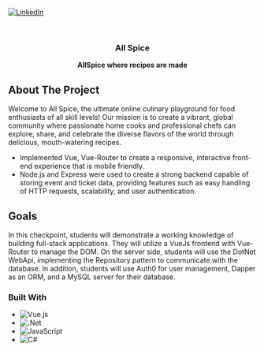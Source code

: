 <a name="readme-top"></a>

<!-- PROJECT SHIELDS -->
<!--
*** I'm using markdown "reference style" links for readability.
*** Reference links are enclosed in brackets [ ] instead of parentheses ( ).
*** See the bottom of this document for the declaration of the reference variables
*** for contributors-url, forks-url, etc. This is an optional, concise syntax you may use.
*** https://www.markdownguide.org/basic-syntax/#reference-style-links
-->
[![LinkedIn][linkedin-shield]][linkedin-url]



<!-- PROJECT LOGO -->
<br />
<div align="center">
   
   
  <!-- THE TITLE OF THE PROJECT -->
  <h3 align="center">All Spice</h3>

  <!-- A BRIEF DESCRIPTION OF THE PROJECT -->
  <p align="center">
    <b>AllSpice where recipes are made</b>
  </p>
</div>

<!-- ABOUT THE PROJECT -->
## About The Project

Welcome to All Spice, the ultimate online culinary playground for food enthusiasts of all skill levels! Our mission is to create a vibrant, global community where passionate home cooks and professional chefs can explore, share, and celebrate the diverse flavors of the world through delicious, mouth-watering recipes.
<ul>
<li>Implemented Vue, Vue-Router to create a responsive, interactive front-end experience that is mobile friendly.</li>
<li>Node.js and Express were used to create a strong backend capable of storing event and ticket data, providing features such as easy handling of HTTP requests, scalability, and user authentication.</li>
</ul>

<!-- Goal of the Project -->
## Goals

In this checkpoint, students will demonstrate a working knowledge of building full-stack applications. They will utilize a VueJs frontend with Vue-Router to manage the DOM. On the server side, students will use the DotNet WebApi, implementing the Repository pattern to communicate with the database. In addition, students will use Auth0 for user management, Dapper as an ORM, and a MySQL server for their database.

### Built With

* ![Vue.js](https://img.shields.io/badge/vuejs-%2335495e.svg?style=for-the-badge&logo=vuedotjs&logoColor=%234FC08D)
 * ![.Net](https://img.shields.io/badge/.NET-5C2D91?style=for-the-badge&logo=.net&logoColor=white)
* ![JavaScript](https://img.shields.io/badge/javascript-%23323330.svg?style=for-the-badge&logo=javascript&logoColor=%23F7DF1E)
* ![C#](https://img.shields.io/badge/c%23-%23239120.svg?style=for-the-badge&logo=c-sharp&logoColor=white)
<!-- * ![Express.js](https://img.shields.io/badge/express.js-%23404d59.svg?style=for-the-badge&logo=express&logoColor=%2361DAFB) -->
<!-- * ![NodeJS](https://img.shields.io/badge/node.js-6DA55F?style=for-the-badge&logo=node.js&logoColor=white) -->


<!-- MARKDOWN LINKS & IMAGES -->
<!-- https://www.markdownguide.org/basic-syntax/#reference-style-links -->
[linkedin-shield]: https://img.shields.io/badge/-LinkedIn-black.svg?style=for-the-badge&logo=linkedin&colorB=555
[linkedin-url]: https://www.linkedin.com/in/hayden-liles
